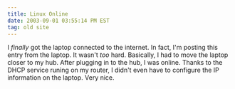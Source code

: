 ```yaml
---
title: Linux Online
date: 2003-09-01 03:55:14 PM EST
tag: old site
---
```


I *finally* got the laptop connected to the internet. In fact, I'm posting this entry from the laptop. It wasn't *too* hard. Basically, I had to move the laptop closer to my hub. After plugging in to the hub, I was online. Thanks to the DHCP service runing on my router, I didn't even have to configure the IP information on the laptop. Very nice.
